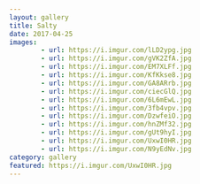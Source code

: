 ```yaml
---
layout: gallery
title: Salty
date: 2017-04-25
images:
        - url: https://i.imgur.com/lLD2ypg.jpg
        - url: https://i.imgur.com/gVK2ZfA.jpg
        - url: https://i.imgur.com/EM7XLFf.jpg
        - url: https://i.imgur.com/KfKkse8.jpg
        - url: https://i.imgur.com/GA8ARrb.jpg
        - url: https://i.imgur.com/ciecGlQ.jpg
        - url: https://i.imgur.com/6L6mEwL.jpg
        - url: https://i.imgur.com/3fb4vpv.jpg
        - url: https://i.imgur.com/DzwfeiO.jpg
        - url: https://i.imgur.com/hnZMf32.jpg
        - url: https://i.imgur.com/gUt9hyI.jpg
        - url: https://i.imgur.com/UxwI0HR.jpg
        - url: https://i.imgur.com/N9yEdNv.jpg
category: gallery
featured: https://i.imgur.com/UxwI0HR.jpg
---
```


